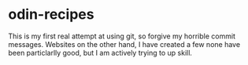 # odin-recipes
This is my first real attempt at using git, so forgive my horrible commit messages.
Websites on the other hand, I have created a few none have been particlarlly good, but I am actively trying to up skill. 